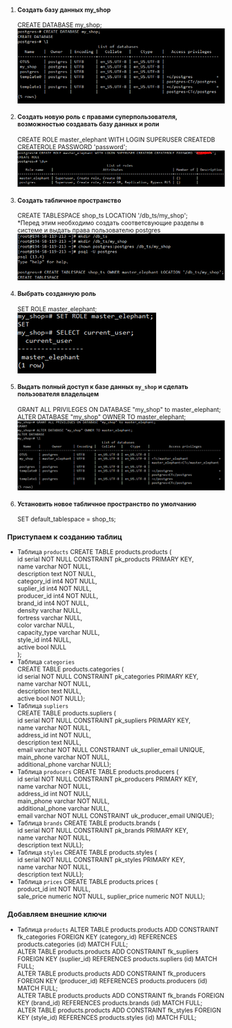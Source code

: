 1. #### Создать базу данных my_shop
    CREATE DATABASE my_shop;
    ![](https://github.com/nikerov-kirill/OtusDB_2021/blob/master/DDL%20%D1%81%D0%BA%D1%80%D0%B8%D0%BF%D1%82%D1%8B%20%D0%B4%D0%BB%D1%8F%20postgres/createDB.png)
2. #### Создать новую роль с правами суперпользователя, возможностью создавать базу данных и роли
    CREATE ROLE master_elephant WITH LOGIN SUPERUSER CREATEDB CREATEROLE PASSWORD 'password';
    ![](https://github.com/nikerov-kirill/OtusDB_2021/blob/master/DDL%20%D1%81%D0%BA%D1%80%D0%B8%D0%BF%D1%82%D1%8B%20%D0%B4%D0%BB%D1%8F%20postgres/createRole.png)
3. #### Создать табличное пространство
    CREATE TABLESPACE shop_ts LOCATION '/db_ts/my_shop';  
    *Перед этим необходимо создать соответсвующие разделы в системе и выдать права пользователю postgres
    ![](https://github.com/nikerov-kirill/OtusDB_2021/blob/master/DDL%20%D1%81%D0%BA%D1%80%D0%B8%D0%BF%D1%82%D1%8B%20%D0%B4%D0%BB%D1%8F%20postgres/createTS.png)
5. #### Выбрать созданную роль
    SET ROLE master_elephant;  
    ![](https://github.com/nikerov-kirill/OtusDB_2021/blob/master/DDL%20%D1%81%D0%BA%D1%80%D0%B8%D0%BF%D1%82%D1%8B%20%D0%B4%D0%BB%D1%8F%20postgres/currentUser.png)
5. #### Выдать полный доступ к базе данных `my_shop` и сделать пользователя владельцем
    GRANT ALL PRIVILEGES ON DATABASE "my_shop" to master_elephant;  
    ALTER DATABASE "my_shop" OWNER TO master_elephant;  
    ![](https://github.com/nikerov-kirill/OtusDB_2021/blob/master/DDL%20%D1%81%D0%BA%D1%80%D0%B8%D0%BF%D1%82%D1%8B%20%D0%B4%D0%BB%D1%8F%20postgres/newOwner.png)
6. #### Установить новое табличное пространство по умолчанию
    SET default_tablespace = shop_ts;

### Приступаем к созданию таблиц
- Таблица `products`
    CREATE TABLE products.products (  
        id serial NOT NULL CONSTRAINT pk_products PRIMARY KEY,  
        name varchar NOT NULL,  
        description text NOT NULL,  
        category_id int4 NOT NULL,  
        suplier_id int4 NOT NULL,  
        producer_id int4 NOT NULL,  
        brand_id int4 NOT NULL,  
        density varchar NULL,  
        fortress varchar NULL,  
        color varchar NULL,  
        capacity_type varchar NULL,  
        style_id int4 NULL,  
        active bool NULL  
     );  
- Таблица `categories`  
    CREATE TABLE products.categories (  
        id serial NOT NULL CONSTRAINT pk_categories PRIMARY KEY,  
        name varchar NOT NULL,  
        description text NULL,  
        active bool NOT NULL);  
- Таблица `supliers`  
    CREATE TABLE products.supliers (  
id serial NOT NULL CONSTRAINT pk_supliers PRIMARY KEY,  
name varchar NOT NULL,  
address_id int NOT NULL,  
description text NULL,  
email varchar NOT NULL CONSTRAINT uk_suplier_email UNIQUE,  
main_phone varchar NOT NULL,  
additional_phone varchar NULL);  
- Таблица `producers`
    CREATE TABLE products.producers (  
id serial NOT NULL CONSTRAINT pk_producers PRIMARY KEY,  
name varchar NOT NULL,  
address_id int NOT NULL,  
main_phone varchar NOT NULL,  
additional_phone varchar NULL,  
email varchar NOT NULL CONSTRAINT uk_producer_email UNIQUE);  
- Таблица `brands`
    CREATE TABLE products.brands (  
id serial NOT NULL CONSTRAINT pk_brands PRIMARY KEY,  
name varchar NOT NULL,  
description text NULL);  
- Таблица `styles`
    CREATE TABLE products.styles (  
id serial NOT NULL CONSTRAINT pk_styles PRIMARY KEY,  
name varchar NOT NULL,  
description text NULL);  
- Таблица `prices`
    CREATE TABLE products.prices (  
product_id int NOT NULL,  
sale_price numeric NOT NULL, 
suplier_price numeric NOT NULL);  

### Добавляем внешние ключи
- Таблица `products`
ALTER TABLE products.products ADD CONSTRAINT fk_categories FOREIGN KEY (category_id) REFERENCES products.categories (id) MATCH FULL;  
ALTER TABLE products.products ADD CONSTRAINT fk_supliers FOREIGN KEY (suplier_id) REFERENCES products.supliers (id) MATCH FULL;  
ALTER TABLE products.products ADD CONSTRAINT fk_producers FOREIGN KEY (producer_id) REFERENCES products.producers (id) MATCH FULL;  
ALTER TABLE products.products ADD CONSTRAINT fk_brands FOREIGN KEY (brand_id) REFERENCES products.brands (id) MATCH FULL;  
ALTER TABLE products.products ADD CONSTRAINT fk_styles FOREIGN KEY (style_id) REFERENCES products.styles (id) MATCH FULL;

     

